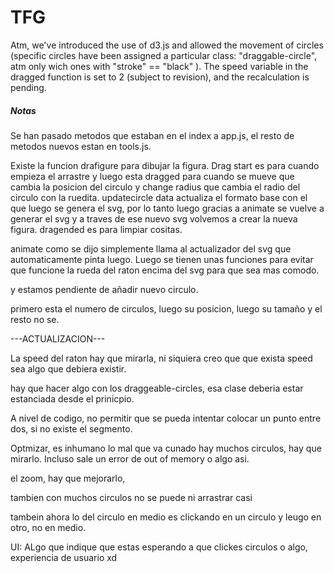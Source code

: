 # TFG

Atm, we've introduced the use of d3.js and allowed the movement of circles (specific circles have been assigned a particular class: "draggable-circle", atm only wich ones with "stroke" == "black" ). 
The speed variable in the dragged function is set to 2 (subject to revision), and the recalculation is pending.


##### Notas ####

Se han pasado metodos que estaban en el index a app.js, el resto de metodos nuevos estan en tools.js.

Existe la funcion drafigure para dibujar la figura. Drag start es para cuando empieza el arrastre y luego esta dragged para cuando se mueve que cambia la posicion del circulo y change radius que cambia
el radio del circulo con la ruedita. updatecircle data actualiza el formato base con el que luego se genera el svg, por lo tanto luego gracias a animate se vuelve a generar el svg y a traves de ese nuevo svg volvemos a crear la nueva figura. dragended es para limpiar cositas.

animate como se dijo simplemente llama al actualizador del svg que automaticamente pinta luego. Luego se tienen unas funciones para evitar que funcione la rueda del raton encima del svg para que sea mas comodo.

y estamos pendiente de añadir nuevo circulo.

primero esta el numero de circulos, luego su posicion, luego su tamaño y el resto no se.

---ACTUALIZACION---


La speed del raton hay que mirarla, ni siquiera creo que que exista speed sea algo  que debiera existir.

hay que hacer algo con los draggeable-circles, esa clase deberia estar estanciada desde el prinicpio.

A nivel de codigo, no permitir que se pueda intentar colocar un punto entre dos, si no existe el segmento.

Optmizar, es inhumano lo mal que va cunado hay muchos circulos, hay que mirarlo. Incluso sale un error de out of memory o algo asi.

el zoom, hay que mejorarlo,

tambien con muchos circulos no se puede ni arrastrar casi

tambein ahora lo del circulo en medio es clickando en un circulo y leugo en otro, no en medio.

UI: ALgo que indique que estas esperando a que clickes circulos o algo, experiencia de usuario xd
